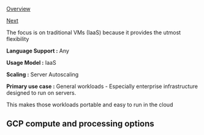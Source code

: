 [Overview](https://github.com/paulowe/gcp/blob/main/readme.md)

[Next](https://github.com/paulowe/gcp/blob/main/compute-engine.md)

The focus is on traditional VMs (IaaS) because it provides the utmost flexibility

**Language Support :** Any

**Usage Model :** IaaS

**Scaling :** Server Autoscaling

**Primary use case :** General workloads - Especially enterprise infrastructure designed to run on servers. 

This makes those workloads portable and easy to run in the cloud

## GCP compute and processing options
